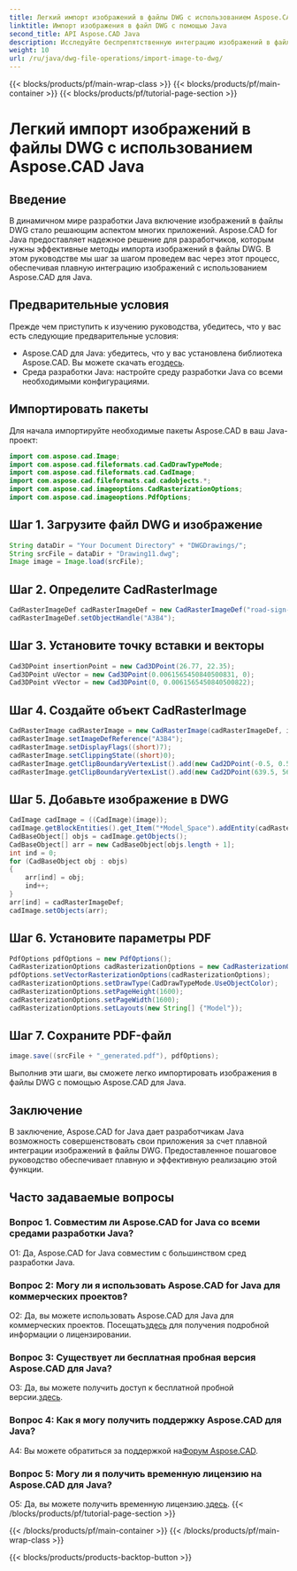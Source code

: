 ```yaml
---
title: Легкий импорт изображений в файлы DWG с использованием Aspose.CAD Java
linktitle: Импорт изображения в файл DWG с помощью Java
second_title: API Aspose.CAD Java
description: Исследуйте беспрепятственную интеграцию изображений в файлы DWG с помощью Aspose.CAD для Java. Следуйте нашему пошаговому руководству для эффективной разработки.
weight: 10
url: /ru/java/dwg-file-operations/import-image-to-dwg/
---
```


{{< blocks/products/pf/main-wrap-class >}}
{{< blocks/products/pf/main-container >}}
{{< blocks/products/pf/tutorial-page-section >}}

# Легкий импорт изображений в файлы DWG с использованием Aspose.CAD Java

## Введение

В динамичном мире разработки Java включение изображений в файлы DWG стало решающим аспектом многих приложений. Aspose.CAD for Java предоставляет надежное решение для разработчиков, которым нужны эффективные методы импорта изображений в файлы DWG. В этом руководстве мы шаг за шагом проведем вас через этот процесс, обеспечивая плавную интеграцию изображений с использованием Aspose.CAD для Java.

## Предварительные условия

Прежде чем приступить к изучению руководства, убедитесь, что у вас есть следующие предварительные условия:
- Aspose.CAD для Java: убедитесь, что у вас установлена библиотека Aspose.CAD. Вы можете скачать его[здесь](https://releases.aspose.com/cad/java/).
- Среда разработки Java: настройте среду разработки Java со всеми необходимыми конфигурациями.

## Импортировать пакеты

Для начала импортируйте необходимые пакеты Aspose.CAD в ваш Java-проект:

```java
import com.aspose.cad.Image;
import com.aspose.cad.fileformats.cad.CadDrawTypeMode;
import com.aspose.cad.fileformats.cad.CadImage;
import com.aspose.cad.fileformats.cad.cadobjects.*;
import com.aspose.cad.imageoptions.CadRasterizationOptions;
import com.aspose.cad.imageoptions.PdfOptions;
```

## Шаг 1. Загрузите файл DWG и изображение

```java
String dataDir = "Your Document Directory" + "DWGDrawings/";
String srcFile = dataDir + "Drawing11.dwg";
Image image = Image.load(srcFile);
```

## Шаг 2. Определите CadRasterImage

```java
CadRasterImageDef cadRasterImageDef = new CadRasterImageDef("road-sign-custom.png", 640, 562);
cadRasterImageDef.setObjectHandle("A3B4");
```

## Шаг 3. Установите точку вставки и векторы

```java
Cad3DPoint insertionPoint = new Cad3DPoint(26.77, 22.35);
Cad3DPoint uVector = new Cad3DPoint(0.0061565450840500831, 0);
Cad3DPoint vVector = new Cad3DPoint(0, 0.0061565450840500822);
```

## Шаг 4. Создайте объект CadRasterImage

```java
CadRasterImage cadRasterImage = new CadRasterImage(cadRasterImageDef, insertionPoint, uVector, vVector);
cadRasterImage.setImageDefReference("A3B4");
cadRasterImage.setDisplayFlags((short)7);
cadRasterImage.setClippingState((short)0);
cadRasterImage.getClipBoundaryVertexList().add(new Cad2DPoint(-0.5, 0.5));
cadRasterImage.getClipBoundaryVertexList().add(new Cad2DPoint(639.5, 561.5));
```

## Шаг 5. Добавьте изображение в DWG

```java
CadImage cadImage = ((CadImage)(image));
cadImage.getBlockEntities().get_Item("*Model_Space").addEntity(cadRasterImage);
CadBaseObject[] objs = cadImage.getObjects();
CadBaseObject[] arr = new CadBaseObject[objs.length + 1];
int ind = 0;
for (CadBaseObject obj : objs)
{
    arr[ind] = obj;
    ind++;
}
arr[ind] = cadRasterImageDef;
cadImage.setObjects(arr);
```

## Шаг 6. Установите параметры PDF

```java
PdfOptions pdfOptions = new PdfOptions();
CadRasterizationOptions cadRasterizationOptions = new CadRasterizationOptions();
pdfOptions.setVectorRasterizationOptions(cadRasterizationOptions);
cadRasterizationOptions.setDrawType(CadDrawTypeMode.UseObjectColor);
cadRasterizationOptions.setPageHeight(1600);
cadRasterizationOptions.setPageWidth(1600);
cadRasterizationOptions.setLayouts(new String[] {"Model"});
```

## Шаг 7. Сохраните PDF-файл

```java
image.save((srcFile + "_generated.pdf"), pdfOptions);
```

Выполнив эти шаги, вы сможете легко импортировать изображения в файлы DWG с помощью Aspose.CAD для Java.

## Заключение

В заключение, Aspose.CAD for Java дает разработчикам Java возможность совершенствовать свои приложения за счет плавной интеграции изображений в файлы DWG. Предоставленное пошаговое руководство обеспечивает плавную и эффективную реализацию этой функции.

## Часто задаваемые вопросы

### Вопрос 1. Совместим ли Aspose.CAD for Java со всеми средами разработки Java?

О1: Да, Aspose.CAD for Java совместим с большинством сред разработки Java.

### Вопрос 2: Могу ли я использовать Aspose.CAD for Java для коммерческих проектов?

 О2: Да, вы можете использовать Aspose.CAD для Java для коммерческих проектов. Посещать[здесь](https://purchase.aspose.com/buy) для получения подробной информации о лицензировании.

### Вопрос 3: Существует ли бесплатная пробная версия Aspose.CAD для Java?

 О3: Да, вы можете получить доступ к бесплатной пробной версии.[здесь](https://releases.aspose.com/).

### Вопрос 4: Как я могу получить поддержку Aspose.CAD для Java?

 A4: Вы можете обратиться за поддержкой на[Форум Aspose.CAD](https://forum.aspose.com/c/cad/19).

### Вопрос 5: Могу ли я получить временную лицензию на Aspose.CAD для Java?

 О5: Да, вы можете получить временную лицензию.[здесь](https://purchase.aspose.com/temporary-license/).
{{< /blocks/products/pf/tutorial-page-section >}}

{{< /blocks/products/pf/main-container >}}
{{< /blocks/products/pf/main-wrap-class >}}

{{< blocks/products/products-backtop-button >}}

